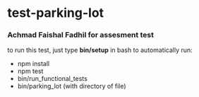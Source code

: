 # test-parking-lot
### Achmad Faishal Fadhil for assesment test

to run this test, just type **bin/setup** in bash to automatically run:
- npm install
- npm test
- bin/run_functional_tests
- bin/parking_lot (with directory  of file)
